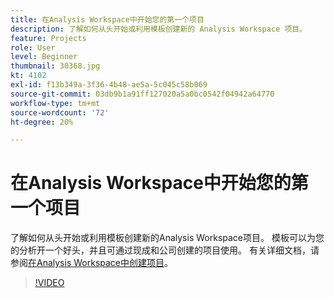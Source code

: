 ```yaml
---
title: 在Analysis Workspace中开始您的第一个项目
description: 了解如何从头开始或利用模板创建新的 Analysis Workspace 项目。
feature: Projects
role: User
level: Beginner
thumbnail: 30368.jpg
kt: 4102
exl-id: f13b349a-3f36-4b48-ae5a-5c045c58b069
source-git-commit: 03db9b1a91ff127020a5a0bc0542f04942a64770
workflow-type: tm+mt
source-wordcount: '72'
ht-degree: 20%

---
```


# 在Analysis Workspace中开始您的第一个项目

了解如何从头开始或利用模板创建新的Analysis Workspace项目。 模板可以为您的分析开一个好头，并且可通过现成和公司创建的项目使用。 有关详细文档，请参阅[在Analysis Workspace中创建项目](https://experienceleague.adobe.com/zh-hans/docs/analytics/analyze/analysis-workspace/build-workspace-project/create-projects)。

>[!VIDEO](https://video.tv.adobe.com/v/3429812/?quality=12&learn=on&captions=chi_hans)

